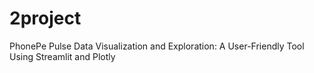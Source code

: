 # 2project
PhonePe Pulse Data Visualization and Exploration: A User-Friendly Tool Using Streamlit and Plotly
